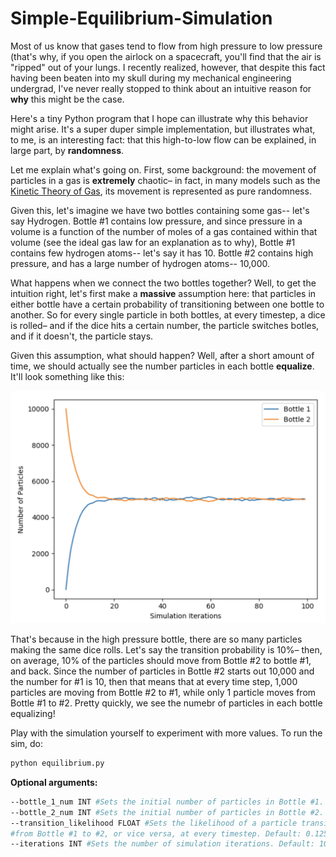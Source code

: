 # Simple-Equilibrium-Simulation

Most of us know that gases tend to flow from high pressure to low pressure (that's why, if you open the airlock on a spacecraft, you'll find that the air is "ripped" out of your lungs. I recently realized, however, that despite this fact having been beaten into my skull during my mechanical engineering undergrad, I've never really stopped to think about an intuitive reason for **why** this might be the case.

Here's a tiny Python program that I hope can illustrate why this behavior might arise. It's a super duper simple implementation, but illustrates what, to me, is an interesting fact: that this high-to-low flow can be explained, in large part, by **randomness**.

Let me explain what's going on. First, some background: the movement of particles in a gas is **extremely** chaotic– in fact, in many models such as the [Kinetic Theory of Gas](https://chem.libretexts.org/Bookshelves/Physical_and_Theoretical_Chemistry_Textbook_Maps/Map%3A_Physical_Chemistry_for_the_Biosciences_(Chang)/02%3A_Properties_of_Gases/2.6%3A_Kinetic_Theory_of_Gases), its movement is represented as pure randomness.

Given this, let's imagine we have two bottles containing some gas-- let's say Hydrogen. Bottle #1 contains low pressure, and since pressure in a volume is a function of the number of moles of a gas contained within that volume (see the ideal gas law for an explanation as to why), Bottle #1 contains few hydrogen atoms-- let's say it has 10. Bottle #2 contains high pressure, and has a large number of hydrogen atoms-- 10,000.

What happens when we connect the two bottles together? Well, to get the intuition right, let's first make a **massive** assumption here: that particles in either bottle have a certain probability of transitioning between one bottle to another. So for every single particle in both bottles, at every timestep, a dice is rolled– and if the dice hits a certain number, the particle switches botles, and if it doesn't, the particle stays.

Given this assumption, what should happen? Well, after a short amount of time, we should actually see the number particles in each bottle **equalize**. It'll look something like this:

![plot](./outputs/sim1.png)

That's because in the high pressure bottle, there are so many particles making the same dice rolls. Let's say the transition probability is 10%– then, on average, 10% of the particles should move from Bottle #2 to bottle #1, and back. Since the number of particles in Bottle #2 starts out 10,000 and the number for #1 is 10, then that means that at every time step, 1,000 particles are moving from Bottle #2 to #1, while only 1 particle moves from Bottle #1 to #2. Pretty quickly, we see the numebr of particles in each bottle equalizing!

Play with the simulation yourself to experiment with more values. To run the sim, do:

```bash
python equilibrium.py
```

**Optional arguments:**
```bash
--bottle_1_num INT #Sets the initial number of particles in Bottle #1. Default: 10.
--bottle_2_num INT #Sets the initial number of particles in Bottle #2. Default: 10,000.
--transition_likelihood FLOAT #Sets the likelihood of a particle transitioning 
#from Bottle #1 to #2, or vice versa, at every timestep. Default: 0.125.
--iterations INT #Sets the number of simulation iterations. Default: 100.
```
